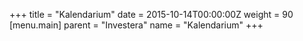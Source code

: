 +++
title = "Kalendarium"
date = 2015-10-14T00:00:00Z
weight = 90
[menu.main]
parent = "Investera"
name = "Kalendarium"
+++
